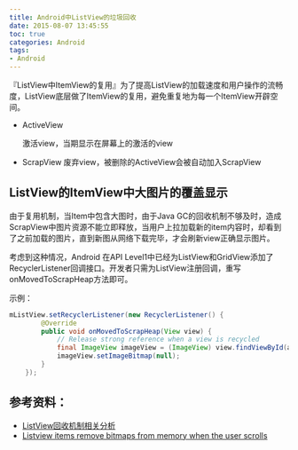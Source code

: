 ```yaml
---
title: Android中ListView的垃圾回收
date: 2015-08-07 13:45:55
toc: true
categories: Android
tags:
- Android
---
```


『ListView中ItemView的复用』为了提高ListView的加载速度和用户操作的流畅度，ListView底层做了ItemView的复用，避免重复地为每一个ItemView开辟空间。

- ActiveView
  
  激活view，当期显示在屏幕上的激活的view
- ScrapView
  废弃view，被删除的ActiveView会被自动加入ScrapView
  
## ListView的ItemView中大图片的覆盖显示

由于复用机制，当Item中包含大图时，由于Java GC的回收机制不够及时，造成ScrapView中图片资源不能立即释放，当用户上拉加载新的item内容时，却看到了之前加载的图片，直到新图从网络下载完毕，才会刷新view正确显示图片。

考虑到这种情况，Android 在API Level1中已经为ListView和GridView添加了RecyclerListener回调接口。开发者只需为ListView注册回调，重写onMovedToScrapHeap方法即可。

示例：

```Java
mListView.setRecyclerListener(new RecyclerListener() {
        @Override
        public void onMovedToScrapHeap(View view) {
            // Release strong reference when a view is recycled
            final ImageView imageView = (ImageView) view.findViewById(android.R.id.icon);
            imageView.setImageBitmap(null);
        }
    });
```


## 参考资料：
- [ListView回收机制相关分析](http://www.cnblogs.com/qiengo/p/3628235.html)
- [Listview items remove bitmaps from memory when the user scrolls](http://stackoverflow.com/questions/14238532/listview-items-remove-bitmaps-from-memory-when-the-user-scrolls)
